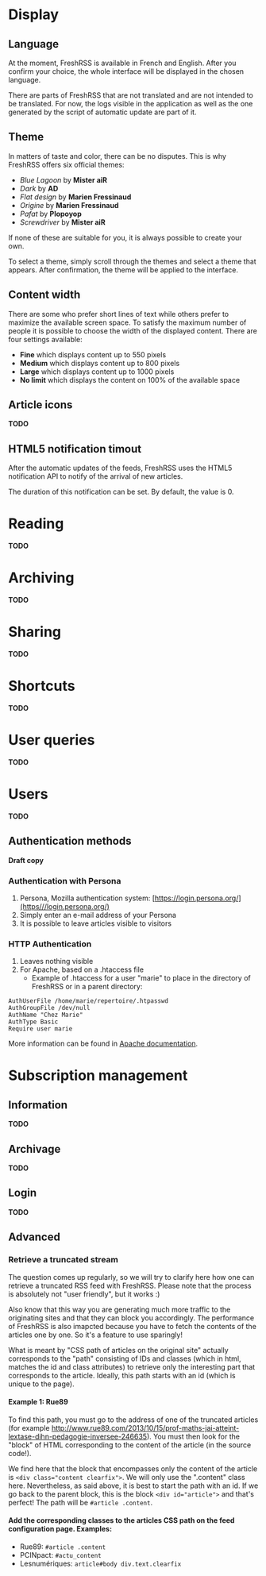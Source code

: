 
# Display

## Language

At the moment, FreshRSS is available in French and English. After you confirm your choice, the whole interface will be displayed in the chosen language.

There are parts of FreshRSS that are not translated and are not intended to be translated. For now, the logs visible in the application as well as the one generated by the script of automatic update are part of it.

## Theme

In matters of taste and color, there can be no disputes. This is why FreshRSS offers six official themes:

 * *Blue Lagoon* by **Mister aiR**
 * *Dark* by **AD**
 * *Flat design* by **Marien Fressinaud**
 * *Origine* by **Marien Fressinaud**
 * *Pafat* by **Plopoyop**
 * *Screwdriver* by **Mister aiR**

If none of these are suitable for you, it is always possible to create your own.

To select a theme, simply scroll through the themes and select a theme that appears. After confirmation, the theme will be applied to the interface.

## Content width

There are some who prefer short lines of text while others prefer to maximize the available screen space. To satisfy the maximum number of people it is possible to choose the width of the displayed content. There are four settings available:

 * **Fine** which displays content up to 550 pixels
 * **Medium** which displays content up to 800 pixels
 * **Large** which displays content up to 1000 pixels
 * **No limit** which displays the content on 100% of the available space

## Article icons

**TODO**

## HTML5 notification timout

After the automatic updates of the feeds, FreshRSS uses the HTML5 notification API to notify of the arrival of new articles.

The duration of this notification can be set. By default, the value is 0.

# Reading

**TODO**

# Archiving

**TODO**

# Sharing

**TODO**

# Shortcuts

**TODO**

# User queries

**TODO**

# Users

**TODO**

## Authentication methods

**Draft copy**

### Authentication with Persona

 1. Persona, Mozilla authentication system: [https://login.persona.org/](https///login.persona.org/)
 2. Simply enter an e-mail address of your Persona
 3. It is possible to leave articles visible to visitors

### HTTP Authentication

 1. Leaves nothing visible
 2. For Apache, based on a .htaccess file
    - Example of .htaccess for a user "marie" to place in the directory of FreshRSS or in a parent directory:

```
AuthUserFile /home/marie/repertoire/.htpasswd
AuthGroupFile /dev/null
AuthName "Chez Marie"
AuthType Basic
Require user marie
```

More information can be found in [Apache documentation](http://httpd.apache.org/docs/trunk/howto/auth.html#gettingitworking).

# Subscription management

## Information

**TODO**

## Archivage

**TODO**

## Login

**TODO**

## Advanced

### Retrieve a truncated stream

The question comes up regularly, so we will try to clarify here how one can retrieve a truncated RSS feed with FreshRSS. Please note that the process is absolutely not "user friendly", but it works :)

Also know that this way you are generating much more traffic to the originating sites and that they can block you accordingly. The performance of FreshRSS is also imapcted because you have to fetch the contents of the articles one by one. So it's a feature to use sparingly!

What is meant by "CSS path of articles on the original site" actually corresponds to the "path" consisting of IDs and classes (which in html, matches the id and class attributes) to retrieve only the interesting part that corresponds to the article. Ideally, this path starts with an id (which is unique to the page).

#### Example 1: Rue89

To find this path, you must go to the address of one of the truncated articles (for example http://www.rue89.com/2013/10/15/prof-maths-jai-atteint-lextase-dihn-pedagogie-inversee-246635). You must then look for the "block" of HTML corresponding to the content of the article (in the source code!).

We find here that the block that encompasses only the content of the article is ```<div class="content clearfix">```. We will only use the ".content" class here. Nevertheless, as said above, it is best to start the path with an id. If we go back to the parent block, this is the block ```<div id="article">``` and that's perfect! The path will be ```#article .content```.

#### Add the corresponding classes to the articles CSS path on the feed configuration page. Examples:

*  Rue89: ```#article .content```
*  PCINpact: ```#actu_content```
*  Lesnumériques: ```article#body div.text.clearfix```